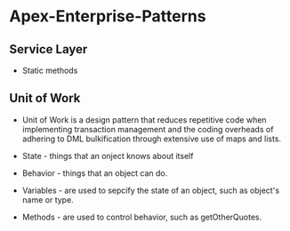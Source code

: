 # Apex-Enterprise-Patterns

## Service Layer

* Static methods

## Unit of Work
* Unit of Work is a design pattern that reduces repetitive code when implementing transaction management and the coding overheads of adhering to DML bulkification through extensive use of maps and lists.

* State - things that an onject knows about itself
* Behavior - things that an object can do.
* Variables - are used to sepcify the state of an object, such as object's name or type.
* Methods - are used to control behavior, such as getOtherQuotes.
    


